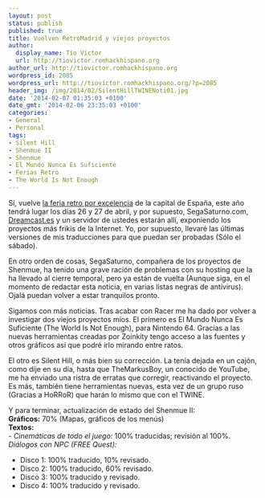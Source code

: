 ```yaml
---
layout: post
status: publish
published: true
title: Vuelven RetroMadrid y viejos proyectos
author:
  display_name: Tío Víctor
  url: http://tiovictor.romhackhispano.org
author_url: http://tiovictor.romhackhispano.org
wordpress_id: 2085
wordpress_url: http://tiovictor.romhackhispano.org/?p=2085
header_img: /img/2014/02/SilentHillTWINENoti01.jpg
date: '2014-02-07 01:35:03 +0100'
date_gmt: '2014-02-06 23:35:03 +0100'
categories:
- General
- Personal
tags:
- Silent Hill
- Shenmue II
- Shenmue
- El Mundo Nunca Es Suficiente
- Ferias Retro
- The World Is Not Enough
---
```

Sí, vuelve [la feria retro por excelencia](http://www.retromadrid.org/) 
de la capital de España, este año tendrá lugar  los días 26 y 27 de abril, 
y por supuesto, SegaSaturno.com, [Dreamcast.es](http://www.dreamcast.es) 
y un servidor de ustedes estarán allí, exponiendo los proyectos más frikis 
de la Internet. Yo, por supuesto, llevaré las últimas versiones de mis traducciones 
para que puedan ser probadas (Sólo el sábado).

En otro orden de cosas, SegaSaturno, compañera de los proyectos de Shenmue, 
ha tenido una grave ración de problemas con su hosting que la ha llevado al 
cierre temporal, pero ya están de vuelta (Aunque siga, en el momento de 
redactar esta noticia, en varias listas negras de antivirus). Ojalá puedan 
volver a estar tranquilos pronto.

Sigamos con más noticias. Tras acabar con Racer me ha dado por volver a investigar 
dos viejos proyectos míos. El primero es El Mundo Nunca Es Suficiente (The World Is Not 
Enough), para Nintendo 64. Gracias a las nuevas herramientas creadas por Zoinkity tengo 
acceso a las fuentes y otros gráficos así que podré irlo mirando entre ratos.

El otro es Silent Hill, o más bien su corrección. La tenía dejada en un cajón, como 
dije en su día, hasta que TheMarkusBoy, un conocido de YouTube, me ha enviado una ristra 
de erratas que corregir, reactivando el proyecto. Es más, también tiene herramientas 
nuevas, esta vez de un grupo ruso (Gracias a HoRRoR) que harán lo mismo que con el TWINE.

Y para terminar, actualización de estado del Shenmue II:  
**Gráficos:** 70% (Mapas, gráficos de los menús)  
**Textos:**  
_- Cinemáticas de todo el juego:_ 100% traducidas; revisión al 100%.  
_Diálogos con NPC (FREE Quest):_  
- Disco 1: 100% traducido, 10% revisado.  
- Disco 2: 100% traducido, 60% revisado.  
- Disco 3: 100% traducido y revisado.  
- Disco 4: 100% traducido y revisado.
